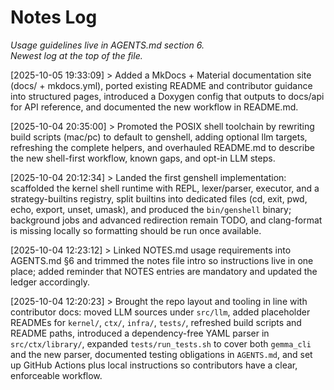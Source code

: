 # Notes Log
_Usage guidelines live in AGENTS.md section 6._ \
_Newest log at the top of the file._

[2025-10-05 19:33:09] > Added a MkDocs + Material documentation site (docs/ + mkdocs.yml), ported existing README and contributor guidance into structured pages, introduced a Doxygen config that outputs to docs/api for API reference, and documented the new workflow in README.md.

[2025-10-04 20:35:00] > Promoted the POSIX shell toolchain by rewriting build scripts (mac/pc) to default to genshell, adding optional llm targets, refreshing the complete helpers, and overhauled README.md to describe the new shell-first workflow, known gaps, and opt-in LLM steps.

[2025-10-04 20:12:34] > Landed the first genshell implementation: scaffolded the kernel shell runtime with REPL, lexer/parser, executor, and a strategy-builtins registry, split builtins into dedicated files (cd, exit, pwd, echo, export, unset, umask), and produced the `bin/genshell` binary; background jobs and advanced redirection remain TODO, and clang-format is missing locally so formatting should be run once available.

[2025-10-04 12:23:12] > Linked NOTES.md usage requirements into AGENTS.md §6 and trimmed the notes file intro so instructions live in one place; added reminder that NOTES entries are mandatory and updated the ledger accordingly.

[2025-10-04 12:20:23] > Brought the repo layout and tooling in line with contributor docs: moved LLM sources under `src/llm`, added placeholder READMEs for `kernel/`, `ctx/`, `infra/`, `tests/`, refreshed build scripts and README paths, introduced a dependency-free YAML parser in `src/ctx/library/`, expanded `tests/run_tests.sh` to cover both `gemma_cli` and the new parser, documented testing obligations in `AGENTS.md`, and set up GitHub Actions plus local instructions so contributors have a clear, enforceable workflow.
